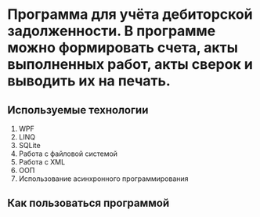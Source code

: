 # Программа для учёта дебиторской задолженности. В программе можно формировать счета, акты выполненных работ, акты сверок и выводить их на печать.

## Используемые технологии
1. WPF
2. LINQ
3. SQLite
4. Работа с файловой системой
5. Работа с XML
6. ООП
7. Использование асинхронного программирования

## Как пользоваться программой
